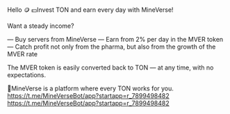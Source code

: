 Hello 🪙
💵Invest TON and earn every day with MineVerse!

Want a steady income?

— Buy servers from MineVerse
— Earn from 2% per day in the MVER token
— Catch profit not only from the pharma, but also from the growth of the MVER rate

The MVER token is easily converted back to TON — at any time, with no expectations.

📲MineVerse is a platform where every TON works for you.
https://t.me/MineVerseBot/app?startapp=r_7899498482
https://t.me/MineVerseBot/app?startapp=r_7899498482